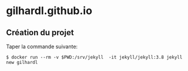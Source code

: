 # gilhardl.github.io

## Création du projet

Taper la commande suivante:
```
$ docker run --rm -v $PWD:/srv/jekyll  -it jekyll/jekyll:3.8 jekyll new gilhardl
```
